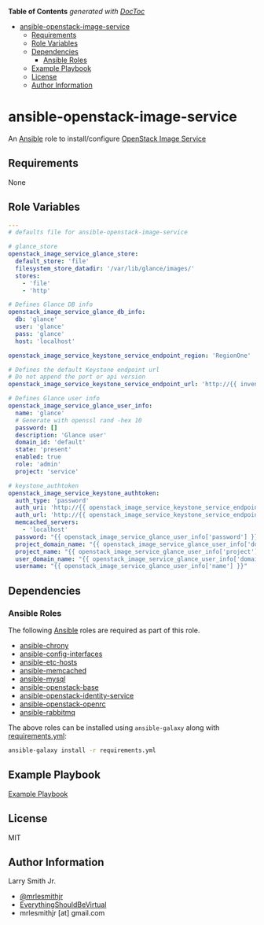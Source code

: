 <!-- START doctoc generated TOC please keep comment here to allow auto update -->
<!-- DON'T EDIT THIS SECTION, INSTEAD RE-RUN doctoc TO UPDATE -->
**Table of Contents**  *generated with [DocToc](https://github.com/thlorenz/doctoc)*

- [ansible-openstack-image-service](#ansible-openstack-image-service)
  - [Requirements](#requirements)
  - [Role Variables](#role-variables)
  - [Dependencies](#dependencies)
    - [Ansible Roles](#ansible-roles)
  - [Example Playbook](#example-playbook)
  - [License](#license)
  - [Author Information](#author-information)

<!-- END doctoc generated TOC please keep comment here to allow auto update -->

# ansible-openstack-image-service

An [Ansible](https://www.ansible.com) role to install/configure [OpenStack Image Service](https://docs.openstack.org/ocata/install-guide-ubuntu/common/get-started-image-service.html)

## Requirements

None

## Role Variables

```yaml
---
# defaults file for ansible-openstack-image-service

# glance_store
openstack_image_service_glance_store:
  default_store: 'file'
  filesystem_store_datadir: '/var/lib/glance/images/'
  stores:
    - 'file'
    - 'http'

# Defines Glance DB info
openstack_image_service_glance_db_info:
  db: 'glance'
  user: 'glance'
  pass: 'glance'
  host: 'localhost'

openstack_image_service_keystone_service_endpoint_region: 'RegionOne'

# Defines the default Keystone endpoint url
# Do not append the port or api version
openstack_image_service_keystone_service_endpoint_url: 'http://{{ inventory_hostname }}'

# Defines Glance user info
openstack_image_service_glance_user_info:
  name: 'glance'
  # Generate with openssl rand -hex 10
  password: []
  description: 'Glance user'
  domain_id: 'default'
  state: 'present'
  enabled: true
  role: 'admin'
  project: 'service'

# keystone_authtoken
openstack_image_service_keystone_authtoken:
  auth_type: 'password'
  auth_uri: 'http://{{ openstack_image_service_keystone_service_endpoint_url }}:5000'
  auth_url: 'http://{{ openstack_image_service_keystone_service_endpoint_url }}:35357'
  memcached_servers:
    - 'localhost'
  password: "{{ openstack_image_service_glance_user_info['password'] }}"
  project_domain_name: "{{ openstack_image_service_glance_user_info['domain_id'] }}"
  project_name: "{{ openstack_image_service_glance_user_info['project'] }}"
  user_domain_name: "{{ openstack_image_service_glance_user_info['domain_id'] }}"
  username: "{{ openstack_image_service_glance_user_info['name'] }}"
```

## Dependencies

### Ansible Roles

The following [Ansible](https://www.ansible.com) roles are required as part of
this role.

-   [ansible-chrony](https://github.com/mrlesmithjr/ansible-chrony)
-   [ansible-config-interfaces](https://github.com/mrlesmithjr/ansible-config-interfaces)
-   [ansible-etc-hosts](https://github.com/mrlesmithjr/ansible-etc-hosts)
-   [ansible-memcached](https://github.com/mrlesmithjr/ansible-memcached)
-   [ansible-mysql](https://github.com/mrlesmithjr/ansible-mysql)
-   [ansible-openstack-base](https://github.com/mrlesmithjr/ansible-openstack-base)
-   [ansible-openstack-identity-service](https://github.com/mrlesmithjr/ansible-openstack-identity-service)
-   [ansible-openstack-openrc](https://github.com/mrlesmithjr/ansible-openstack-openrc)
-   [ansible-rabbitmq](https://github.com/mrlesmithjr/ansible-rabbitmq)

The above roles can be installed using `ansible-galaxy` along with [requirements.yml](./requirements.yml):

```bash
ansible-galaxy install -r requirements.yml
```

## Example Playbook

[Example Playbook](./playbook.yml)

## License

MIT

## Author Information

Larry Smith Jr.

-   [@mrlesmithjr](https://www.twitter.com/mrlesmithjr)
-   [EverythingShouldBeVirtual](http://www.everythingshouldbevirtual.com)
-   mrlesmithjr [at] gmail.com
